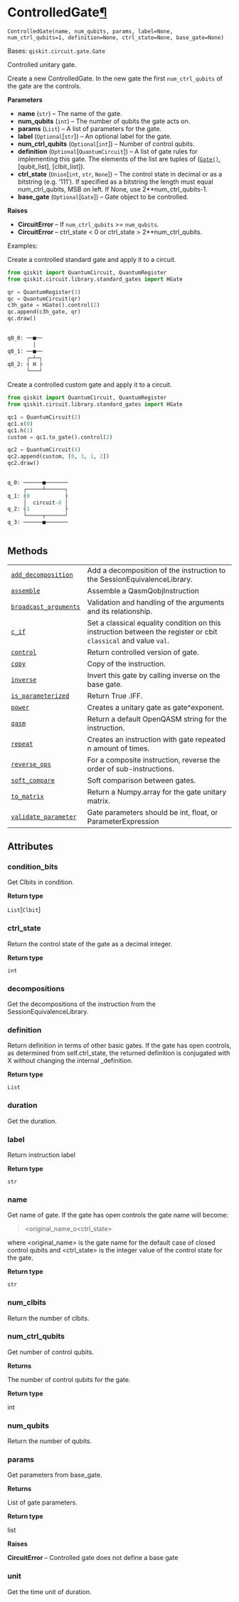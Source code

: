 # ControlledGate[¶](#controlledgate "Permalink to this headline")

<span id="undefined" />

`ControlledGate(name, num_qubits, params, label=None, num_ctrl_qubits=1, definition=None, ctrl_state=None, base_gate=None)`

Bases: `qiskit.circuit.gate.Gate`

Controlled unitary gate.

Create a new ControlledGate. In the new gate the first `num_ctrl_qubits` of the gate are the controls.

**Parameters**

*   **name** (`str`) – The name of the gate.
*   **num\_qubits** (`int`) – The number of qubits the gate acts on.
*   **params** (`List`) – A list of parameters for the gate.
*   **label** (`Optional`\[`str`]) – An optional label for the gate.
*   **num\_ctrl\_qubits** (`Optional`\[`int`]) – Number of control qubits.
*   **definition** (`Optional`\[`QuantumCircuit`]) – A list of gate rules for implementing this gate. The elements of the list are tuples of ([`Gate()`](qiskit.circuit.Gate#qiskit.circuit.Gate "qiskit.circuit.Gate"), \[qubit\_list], \[clbit\_list]).
*   **ctrl\_state** (`Union`\[`int`, `str`, `None`]) – The control state in decimal or as a bitstring (e.g. ‘111’). If specified as a bitstring the length must equal num\_ctrl\_qubits, MSB on left. If None, use 2\*\*num\_ctrl\_qubits-1.
*   **base\_gate** (`Optional`\[`Gate`]) – Gate object to be controlled.

**Raises**

*   **CircuitError** – If `num_ctrl_qubits` >= `num_qubits`.
*   **CircuitError** – ctrl\_state \< 0 or ctrl\_state > 2\*\*num\_ctrl\_qubits.

Examples:

Create a controlled standard gate and apply it to a circuit.

```python
from qiskit import QuantumCircuit, QuantumRegister
from qiskit.circuit.library.standard_gates import HGate

qr = QuantumRegister(3)
qc = QuantumCircuit(qr)
c3h_gate = HGate().control(2)
qc.append(c3h_gate, qr)
qc.draw()
```

```python
           
q0_0: ──■──
        │  
q0_1: ──■──
      ┌─┴─┐
q0_2: ┤ H ├
      └───┘
```

Create a controlled custom gate and apply it to a circuit.

```python
from qiskit import QuantumCircuit, QuantumRegister
from qiskit.circuit.library.standard_gates import HGate

qc1 = QuantumCircuit(2)
qc1.x(0)
qc1.h(1)
custom = qc1.to_gate().control(2)

qc2 = QuantumCircuit(4)
qc2.append(custom, [0, 3, 1, 2])
qc2.draw()
```

```python
                   
q_0: ──────■───────
     ┌─────┴──────┐
q_1: ┤0           ├
     │  circuit-8 │
q_2: ┤1           ├
     └─────┬──────┘
q_3: ──────■───────
                   
```

## Methods

|                                                                                                                                                                                  |                                                                                                                  |
| -------------------------------------------------------------------------------------------------------------------------------------------------------------------------------- | ---------------------------------------------------------------------------------------------------------------- |
| [`add_decomposition`](qiskit.circuit.ControlledGate.add_decomposition#qiskit.circuit.ControlledGate.add_decomposition "qiskit.circuit.ControlledGate.add_decomposition")         | Add a decomposition of the instruction to the SessionEquivalenceLibrary.                                         |
| [`assemble`](qiskit.circuit.ControlledGate.assemble#qiskit.circuit.ControlledGate.assemble "qiskit.circuit.ControlledGate.assemble")                                             | Assemble a QasmQobjInstruction                                                                                   |
| [`broadcast_arguments`](qiskit.circuit.ControlledGate.broadcast_arguments#qiskit.circuit.ControlledGate.broadcast_arguments "qiskit.circuit.ControlledGate.broadcast_arguments") | Validation and handling of the arguments and its relationship.                                                   |
| [`c_if`](qiskit.circuit.ControlledGate.c_if#qiskit.circuit.ControlledGate.c_if "qiskit.circuit.ControlledGate.c_if")                                                             | Set a classical equality condition on this instruction between the register or cbit `classical` and value `val`. |
| [`control`](qiskit.circuit.ControlledGate.control#qiskit.circuit.ControlledGate.control "qiskit.circuit.ControlledGate.control")                                                 | Return controlled version of gate.                                                                               |
| [`copy`](qiskit.circuit.ControlledGate.copy#qiskit.circuit.ControlledGate.copy "qiskit.circuit.ControlledGate.copy")                                                             | Copy of the instruction.                                                                                         |
| [`inverse`](qiskit.circuit.ControlledGate.inverse#qiskit.circuit.ControlledGate.inverse "qiskit.circuit.ControlledGate.inverse")                                                 | Invert this gate by calling inverse on the base gate.                                                            |
| [`is_parameterized`](qiskit.circuit.ControlledGate.is_parameterized#qiskit.circuit.ControlledGate.is_parameterized "qiskit.circuit.ControlledGate.is_parameterized")             | Return True .IFF.                                                                                                |
| [`power`](qiskit.circuit.ControlledGate.power#qiskit.circuit.ControlledGate.power "qiskit.circuit.ControlledGate.power")                                                         | Creates a unitary gate as gate^exponent.                                                                         |
| [`qasm`](qiskit.circuit.ControlledGate.qasm#qiskit.circuit.ControlledGate.qasm "qiskit.circuit.ControlledGate.qasm")                                                             | Return a default OpenQASM string for the instruction.                                                            |
| [`repeat`](qiskit.circuit.ControlledGate.repeat#qiskit.circuit.ControlledGate.repeat "qiskit.circuit.ControlledGate.repeat")                                                     | Creates an instruction with gate repeated n amount of times.                                                     |
| [`reverse_ops`](qiskit.circuit.ControlledGate.reverse_ops#qiskit.circuit.ControlledGate.reverse_ops "qiskit.circuit.ControlledGate.reverse_ops")                                 | For a composite instruction, reverse the order of sub-instructions.                                              |
| [`soft_compare`](qiskit.circuit.ControlledGate.soft_compare#qiskit.circuit.ControlledGate.soft_compare "qiskit.circuit.ControlledGate.soft_compare")                             | Soft comparison between gates.                                                                                   |
| [`to_matrix`](qiskit.circuit.ControlledGate.to_matrix#qiskit.circuit.ControlledGate.to_matrix "qiskit.circuit.ControlledGate.to_matrix")                                         | Return a Numpy.array for the gate unitary matrix.                                                                |
| [`validate_parameter`](qiskit.circuit.ControlledGate.validate_parameter#qiskit.circuit.ControlledGate.validate_parameter "qiskit.circuit.ControlledGate.validate_parameter")     | Gate parameters should be int, float, or ParameterExpression                                                     |

## Attributes

<span id="undefined" />

### condition\_bits

Get Clbits in condition.

**Return type**

`List`\[`Clbit`]

<span id="undefined" />

### ctrl\_state

Return the control state of the gate as a decimal integer.

**Return type**

`int`

<span id="undefined" />

### decompositions

Get the decompositions of the instruction from the SessionEquivalenceLibrary.

<span id="undefined" />

### definition

Return definition in terms of other basic gates. If the gate has open controls, as determined from self.ctrl\_state, the returned definition is conjugated with X without changing the internal \_definition.

**Return type**

`List`

<span id="undefined" />

### duration

Get the duration.

<span id="undefined" />

### label

Return instruction label

**Return type**

`str`

<span id="undefined" />

### name

Get name of gate. If the gate has open controls the gate name will become:

> \<original\_name\_o\<ctrl\_state>

where \<original\_name> is the gate name for the default case of closed control qubits and \<ctrl\_state> is the integer value of the control state for the gate.

**Return type**

`str`

<span id="undefined" />

### num\_clbits

Return the number of clbits.

<span id="undefined" />

### num\_ctrl\_qubits

Get number of control qubits.

**Returns**

The number of control qubits for the gate.

**Return type**

int

<span id="undefined" />

### num\_qubits

Return the number of qubits.

<span id="undefined" />

### params

Get parameters from base\_gate.

**Returns**

List of gate parameters.

**Return type**

list

**Raises**

**CircuitError** – Controlled gate does not define a base gate

<span id="undefined" />

### unit

Get the time unit of duration.
